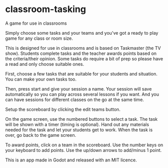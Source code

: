 # classroom-tasking
 A game for use in classrooms

Simply choose some tasks and your teams and you've got a ready to play game for any class or room size.

This is designed for use in classrooms and is based on Taskmaster (the TV show). Students complete tasks and the teacher awards points based on the criteria/their opinion. Some tasks do require a bit of prep so please have a read and only choose suitable ones.

First, choose a few tasks that are suitable for your students and situation. You can make your own tasks too. 

Then, press start and give your session a name. Your session will save automatically so you can play across several lessons if you want. And you can have sessions for different classes on the go at the same time.

Setup the scoreboard by clicking the edit teams button. 

On the game screen, use the numbered buttons to select a task. The task will be shown with a timer (timing is optional). Hand out any materials needed for the task and let your students get to work. When the task is over, go back to the game screen.

To award points, click on a team in the scoreboard. Use the number keys on your keyboard to add points. Use the up/down arrows to add/minus 1 point.

This is an app made in Godot and released with an MIT licence. 
